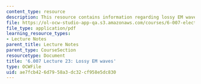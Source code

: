 ```yaml
---
content_type: resource
description: This resource contains information regarding lossy EM waves.
file: https://ol-ocw-studio-app-qa.s3.amazonaws.com/courses/6-007-electromagnetic-energy-from-motors-to-lasers-spring-2011/ae7fcb426d7958a3dc32cf958e5dc830_MIT6_007S11_lec23.pdf
file_type: application/pdf
learning_resource_types:
- Lecture Notes
parent_title: Lecture Notes
parent_type: CourseSection
resourcetype: Document
title: '6.007 Lecture 23: Lossy EM waves'
type: OCWFile
uid: ae7fcb42-6d79-58a3-dc32-cf958e5dc830
---
```

